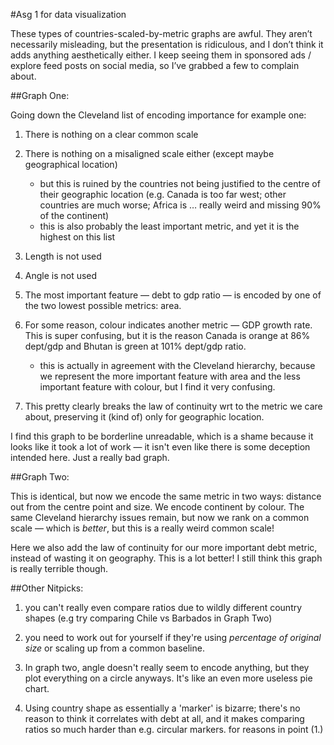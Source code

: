 #Asg 1 for data visualization 

These types of countries-scaled-by-metric graphs are awful. They aren’t necessarily misleading, but the presentation is ridiculous, and I don’t think it adds anything aesthetically either. I keep seeing them in sponsored ads / explore feed posts on social media, so I’ve grabbed a few to complain about.

##Graph One:



Going down the Cleveland list of encoding importance for example one:

1. There is nothing on a clear common scale 
2. There is nothing on a misaligned scale either (except maybe geographical location)
	- but this is ruined by the countries not being justified to the centre of their geographic location 		(e.g. Canada is too far west; other countries are much worse; Africa is … really weird and missing 90% of the continent)
	- this is also probably the least important metric, and yet it is the highest on this list
3.  Length is not used
4.  Angle is not used
5. The most important feature — debt to gdp ratio — is encoded by one of the two lowest possible metrics:              area.

6. For some reason, colour indicates another metric — GDP growth rate. This is super confusing, but it is the reason Canada is orange at 86% dept/gdp and Bhutan is green at 101% dept/gdp ratio. 
	 - this is actually in agreement with the Cleveland hierarchy, because we represent the more important feature with area and the less important feature with colour, but I find it very confusing. 

7. This pretty clearly breaks the law of continuity wrt to the metric we care about, preserving it (kind of) only for geographic location.

I find this graph to be borderline unreadable, which is a shame because it looks like it took a lot of work — it isn't even like there is some deception intended here. Just a really bad graph. 


##Graph Two:

This is identical, but now we encode the same metric in two ways: distance out from the centre point and size. We encode continent by colour. The same Cleveland hierarchy issues remain, but now we rank on a common scale — which is _better_, but this is a really weird common scale!

Here we also add the law of continuity for our more important debt metric, instead of wasting it on geography. This is a lot better! I still think this graph is really terrible though. 

##Other Nitpicks:

1. you can't really even compare ratios due to wildly different country shapes (e.g try comparing Chile vs Barbados in Graph Two)

2. you need to work out for yourself if they're using _percentage of original size_ or scaling up from a common baseline.

3. In graph two, angle doesn't really seem to encode anything, but they plot everything on a circle anyways. It's like an even more useless pie chart. 

4. Using country shape as essentially a 'marker' is bizarre; there's no reason to think it correlates with debt at all, and it makes comparing ratios so much harder than e.g. circular markers. for reasons in point (1.)



